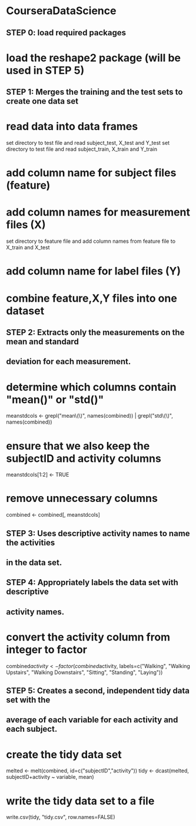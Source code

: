# CourseraDataScience

## STEP 0: load required packages
# load the reshape2 package (will be used in STEP 5)

## STEP 1: Merges the training and the test sets to create one data set

# read data into data frames
set directory to test file and read subject_test, X_test and Y_test
set directory to test file and read subject_train, X_train and Y_train

# add column name for subject files (feature)

# add column names for measurement files (X)
set directory to feature file and add column names from feature file to X_train and X_test

# add column name for label files (Y)

# combine feature,X,Y files into one dataset

## STEP 2: Extracts only the measurements on the mean and standard
## deviation for each measurement.

# determine which columns contain "mean()" or "std()"
meanstdcols <- grepl("mean\\(\\)", names(combined)) |
        grepl("std\\(\\)", names(combined))

# ensure that we also keep the subjectID and activity columns
meanstdcols[1:2] <- TRUE

# remove unnecessary columns
combined <- combined[, meanstdcols]

## STEP 3: Uses descriptive activity names to name the activities
## in the data set.
## STEP 4: Appropriately labels the data set with descriptive
## activity names. 

# convert the activity column from integer to factor
combined$activity <- factor(combined$activity, labels=c("Walking",
                                                        "Walking Upstairs", "Walking Downstairs", "Sitting", "Standing", "Laying"))


## STEP 5: Creates a second, independent tidy data set with the
## average of each variable for each activity and each subject.

# create the tidy data set
melted <- melt(combined, id=c("subjectID","activity"))
tidy <- dcast(melted, subjectID+activity ~ variable, mean)

# write the tidy data set to a file
write.csv(tidy, "tidy.csv", row.names=FALSE)
